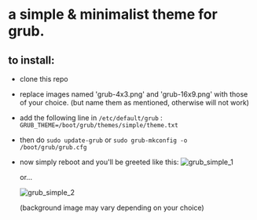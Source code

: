 # a simple & minimalist theme for grub.
## to install:
- clone this repo
- replace images named 'grub-4x3.png' and 'grub-16x9.png' with those of your choice.
  (but name them as mentioned, otherwise will not work)
- add the following line in `/etc/default/grub` :
  ```GRUB_THEME=/boot/grub/themes/simple/theme.txt```
- then do `sudo update-grub` or `sudo grub-mkconfig -o /boot/grub/grub.cfg`
- now simply reboot and you'll be greeted like this:
  ![grub_simple_1](https://github.com/21-0075-disha/grub-config-files-ds/blob/main/custom-grub-menu.png)
  
  or...
  
  ![grub_simple_2](https://github.com/21-0075-disha/grub-config-files-ds/blob/main/grub_theme_simple.png)

  (background image may vary depending on your choice)
